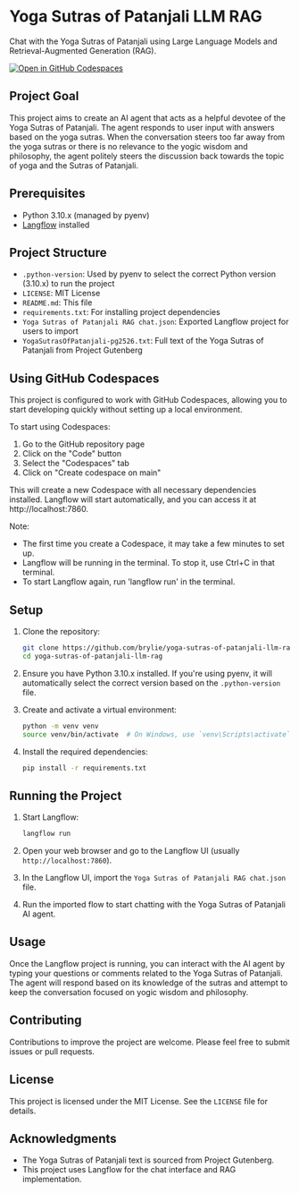 # Yoga Sutras of Patanjali LLM RAG

Chat with the Yoga Sutras of Patanjali using Large Language Models and Retrieval-Augmented Generation (RAG).

[![Open in GitHub Codespaces](https://github.com/codespaces/badge.svg)](https://codespaces.new/brylie/yoga-sutras-of-patanjali-llm-rag?quickstart=1)


## Project Goal

This project aims to create an AI agent that acts as a helpful devotee of the Yoga Sutras of Patanjali. The agent responds to user input with answers based on the yoga sutras. When the conversation steers too far away from the yoga sutras or there is no relevance to the yogic wisdom and philosophy, the agent politely steers the discussion back towards the topic of yoga and the Sutras of Patanjali.

## Prerequisites

- Python 3.10.x (managed by pyenv)
- [Langflow](https://github.com/logspace-ai/langflow) installed

## Project Structure

- `.python-version`: Used by pyenv to select the correct Python version (3.10.x) to run the project
- `LICENSE`: MIT License
- `README.md`: This file
- `requirements.txt`: For installing project dependencies
- `Yoga Sutras of Patanjali RAG chat.json`: Exported Langflow project for users to import
- `YogaSutrasOfPatanjali-pg2526.txt`: Full text of the Yoga Sutras of Patanjali from Project Gutenberg

## Using GitHub Codespaces

This project is configured to work with GitHub Codespaces, allowing you to start developing quickly without setting up a local environment.

To start using Codespaces:

1. Go to the GitHub repository page
2. Click on the "Code" button
3. Select the "Codespaces" tab
4. Click on "Create codespace on main"

This will create a new Codespace with all necessary dependencies installed. Langflow will start automatically, and you can access it at http://localhost:7860.

Note: 
- The first time you create a Codespace, it may take a few minutes to set up.
- Langflow will be running in the terminal. To stop it, use Ctrl+C in that terminal.
- To start Langflow again, run 'langflow run' in the terminal.

## Setup

1. Clone the repository:
   ```sh
   git clone https://github.com/brylie/yoga-sutras-of-patanjali-llm-rag.git
   cd yoga-sutras-of-patanjali-llm-rag
   ```

2. Ensure you have Python 3.10.x installed. If you're using pyenv, it will automatically select the correct version based on the `.python-version` file.

3. Create and activate a virtual environment:
   ```sh
   python -m venv venv
   source venv/bin/activate  # On Windows, use `venv\Scripts\activate`
   ```

4. Install the required dependencies:
   ```sh
   pip install -r requirements.txt
   ```

## Running the Project

1. Start Langflow:
   ```sh
   langflow run
   ```

2. Open your web browser and go to the Langflow UI (usually `http://localhost:7860`).

3. In the Langflow UI, import the `Yoga Sutras of Patanjali RAG chat.json` file.

4. Run the imported flow to start chatting with the Yoga Sutras of Patanjali AI agent.

## Usage

Once the Langflow project is running, you can interact with the AI agent by typing your questions or comments related to the Yoga Sutras of Patanjali. The agent will respond based on its knowledge of the sutras and attempt to keep the conversation focused on yogic wisdom and philosophy.

## Contributing

Contributions to improve the project are welcome. Please feel free to submit issues or pull requests.

## License

This project is licensed under the MIT License. See the `LICENSE` file for details.

## Acknowledgments

- The Yoga Sutras of Patanjali text is sourced from Project Gutenberg.
- This project uses Langflow for the chat interface and RAG implementation.
